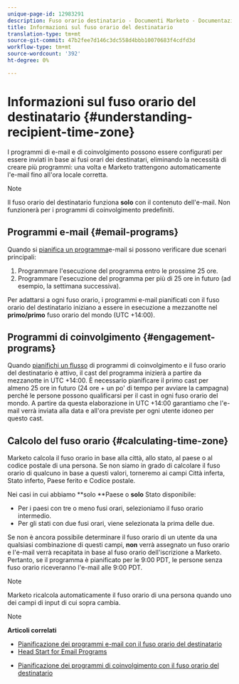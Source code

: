 ```yaml
---
unique-page-id: 12983291
description: Fuso orario destinatario - Documenti Marketo - Documentazione prodotto
title: Informazioni sul fuso orario del destinatario
translation-type: tm+mt
source-git-commit: 47b2fee7d146c3dc558d4bbb10070683f4cdfd3d
workflow-type: tm+mt
source-wordcount: '392'
ht-degree: 0%

---
```



# Informazioni sul fuso orario del destinatario {#understanding-recipient-time-zone}

I programmi di e-mail e di coinvolgimento possono essere configurati per essere inviati in base ai fusi orari dei destinatari, eliminando la necessità di creare più programmi: una volta e Marketo trattengono automaticamente l&#39;e-mail fino all&#39;ora locale corretta.

>[!NOTE]
>
>Il fuso orario del destinatario funziona **solo** con il contenuto dell&#39;e-mail. Non funzionerà per i programmi di coinvolgimento predefiniti.

## Programmi e-mail {#email-programs}

Quando si [pianifica un programma](schedule-email-programs-with-recipient-time-zone.md)e-mail si possono verificare due scenari principali:

1. Programmare l&#39;esecuzione del programma entro le prossime 25 ore.
1. Programmare l&#39;esecuzione del programma per più di 25 ore in futuro (ad esempio, la settimana successiva).

Per adattarsi a ogni fuso orario, i programmi e-mail pianificati con il fuso orario del destinatario iniziano a essere in esecuzione a mezzanotte nel **primo/primo** fuso orario del mondo (UTC +14:00).

## Programmi di coinvolgimento {#engagement-programs}

Quando [pianifichi un flusso](../../../../../product-docs/email-marketing/drip-nurturing/engagement-program-streams/set-stream-cadence/schedule-engagement-programs-with-recipient-time-zone.md) di programmi di coinvolgimento e il fuso orario del destinatario è attivo, il cast del programma inizierà a partire da mezzanotte in UTC +14:00. È necessario pianificare il primo cast per almeno 25 ore in futuro (24 ore + un po&#39; di tempo per avviare la campagna) perché le persone possono qualificarsi per il cast in ogni fuso orario del mondo. A partire da questa elaborazione in UTC +14:00 garantiamo che l&#39;e-mail verrà inviata alla data e all&#39;ora previste per ogni utente idoneo per questo cast.

## Calcolo del fuso orario {#calculating-time-zone}

Marketo calcola il fuso orario in base alla città, allo stato, al paese o al codice postale di una persona. Se non siamo in grado di calcolare il fuso orario di qualcuno in base a questi valori, torneremo ai campi Città inferta, Stato inferto, Paese ferito e Codice postale.

Nei casi in cui abbiamo **solo **Paese o **solo** Stato disponibile:

* Per i paesi con tre o meno fusi orari, selezioniamo il fuso orario intermedio.
* Per gli stati con due fusi orari, viene selezionata la prima delle due.

Se non è ancora possibile determinare il fuso orario di un utente da una qualsiasi combinazione di questi campi, **non** verrà assegnato un fuso orario e l&#39;e-mail verrà recapitata in base al fuso orario dell&#39;iscrizione a Marketo. Pertanto, se il programma è pianificato per le 9:00 PDT, le persone senza fuso orario riceveranno l&#39;e-mail alle 9:00 PDT.

>[!NOTE]
>
>Marketo ricalcola automaticamente il fuso orario di una persona quando uno dei campi di input di cui sopra cambia.

>[!NOTE]
>
>**Articoli correlati**
>
>* [Pianificazione dei programmi e-mail con il fuso orario del destinatario](schedule-email-programs-with-recipient-time-zone.md)
>* [Head Start for Email Programs](../../../../../product-docs/email-marketing/email-programs/email-program-actions/head-start-for-email-programs.md)

   >
   >
* [Pianificazione dei programmi di coinvolgimento con il fuso orario del destinatario](../../../../../product-docs/email-marketing/drip-nurturing/engagement-program-streams/set-stream-cadence/schedule-engagement-programs-with-recipient-time-zone.md)

>




